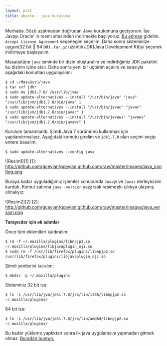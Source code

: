 ```yaml
---
layout: post
title: ubuntu - java kurulumu
---
```


Merhaba. Sözü uzatmadan doğrudan Java kurulumuna geçiyorum.
İşe Javayı Oracle' ın resmi sitesinden indirmekle başlıyoruz. [Bu adrese](http://www.oracle.com/technetwork/java/javase/downloads/java-se-jdk-7-download-432154.html) gidelim. `Accept License Agreement` seçenegini seçelim. Daha sonra sisteminize uygun(32 bit || 64 bit) `.tar.gz` uzantılı JDK(Java Development Kit)yı seçerek indirmeye başlayalım.

Masaüstüne `java` isminde bir dizin oluşturalım ve indirdiğimiz JDK paketini bu
dizinin içine atalı. Daha sonra yeni bir uçbirim açalım ve sırasıyla aşağıdaki komutları uygulayalım:

	$ cd ~/Masaüstü/java
	$ tar xvf jdk*
	$ sudo mv jdk1.7.0/ /usr/lib/jvm/
	$ sudo update-alternatives --install "/usr/bin/java" "java" "/usr/lib/jvm/jdk1.7.0/bin/java" 1
	$ sudo update-alternatives --install "/usr/bin/javac" "javac" "/usr/lib/jvm/jdk1.7.0/bin/javac" 1
	$ sudo update-alternatives --install "/usr/bin/javaws" "javaws" "/usr/lib/jvm/jdk1.7.0/bin/javaws" 1

Kurulum tamamlandı. Şimdi Java 7 sürümünü kullanmak için yapılandırmalıyız.
Aşağıdaki komutu girelim ve `jdk1.7.0` olan seçimi seçip entere basalım.

	$ sudo update-alternatives --config java

![Resim1][1]
[1]: http://github.com/gceylan/gceylan.github.com/raw/master/images/java_confing.png

Buraya kadar uyguladığımız işlemler sonucunda `Java`yı ve `Javac` derleyicisini
kurduk. Komut satırına `java -version` yazarsak resimdeki çıktıya ulaşmış
olmalıyız:

![Resim2][2]
[2]: http://github.com/gceylan/gceylan.github.com/raw/master/images/java_version.png

**Tarayıcılar için ek adımlar**

Önce tüm eklentileri kaldıralım:

	$ rm -f ~/.mozilla/plugins/libnpjp2.so ~/.mozilla/plugins/libjavaplugin_oji.so
	$ sudo rm -f /usr/lib/firefox/plugins/libnpjp2.so /usr/lib/firefox/plugins/libjavaplugin_oji.so

Şimdi yenilerini kuralım:

	$ mkdir -p ~/.mozilla/plugins

Sisteminiz 32 bit ise:

	$ ln -s /usr/lib/jvm/jdk1.7.0/jre/lib/i386/libnpjp2.so ~/.mozilla/plugins/

64 bit ise:

	$ ln -s /usr/lib/jvm/jdk1.7.0/jre/lib/amd64/libnpjp2.so ~/.mozilla/plugins/

Bu kadar yükleme yaptıktan sonra ilk java uygulamsını yapmadan gitmek olmaz.
[Buradan buyrun.](http://gceylan.github.com/903/ilk-java/)
